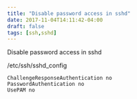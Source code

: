 ```yaml
---
title: "Disable password access in sshd"
date: 2017-11-04T14:11:42-04:00
draft: false
tags: [ssh,sshd]
---
```


Disable password access in sshd

/etc/ssh/sshd_config
```
ChallengeResponseAuthentication no
PasswordAuthentication no
UsePAM no
```


